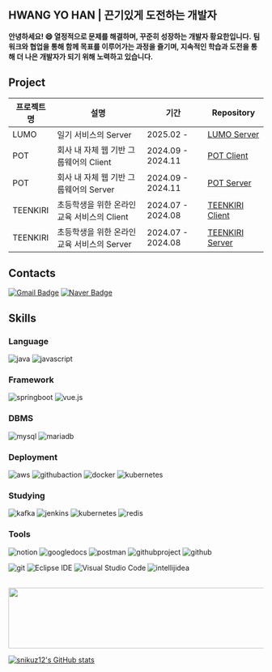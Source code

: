 ## HWANG YO HAN | 끈기있게 도전하는 개발자
**안녕하세요! 😄 열정적으로 문제를 해결하며, 꾸준히 성장하는 개발자 황요한입니다.**
**팀워크와 협업을 통해 함께 목표를 이루어가는 과정을 즐기며, 지속적인 학습과 도전을 통해 더 나은 개발자가 되기 위해 노력하고 있습니다.**


## Project
| 프로젝트명| 설명 | 기간 | Repository |
|------------------------|-------------------------------------------------------|----------------------|--------------------------------------------------------------------------------------|
| LUMO       | 일기 서비스의 Server                      | 2025.02 -             | [LUMO Server](https://github.com/snikuz12/LUMO_BE.git)                  |
| POT        | 회사 내 자체 웹 기반 그룹웨어의 Client        | 2024.09 - 2024.11     | [POT Client](https://github.com/snikuz12/POT_fe.git)                  |
| POT        | 회사 내 자체 웹 기반 그룹웨어의 Server        | 2024.09 - 2024.11     | [POT Server](https://github.com/snikuz12/POT_be.git)                   |
| TEENKIRI   | 초등학생을 위한 온라인 교육 서비스의 Client     | 2024.07 - 2024.08     | [TEENKIRI Client](https://github.com/snikuz12/TEENKIRI_FRONT.git)                 | 
| TEENKIRI   | 초등학생을 위한 온라인 교육 서비스의 Server     | 2024.07 - 2024.08     | [TEENKIRI Server](https://github.com/snikuz12/TEENKIRI_BACKEND.git)                  |

## Contacts
[![Gmail Badge](https://img.shields.io/badge/Gmail-d14836?style=flat-square&logo=Gmail&logoColor=white&link=mailto:yohanhwang10@gmail.com)](mailto:yohanhwang10@gmail.com)
[![Naver Badge](https://img.shields.io/badge/Naver-03C75A?style=flat-square&logo=Naver&logoColor=white&link=mailto:snikuz12@naver.com)](mailto:snikuz12@naver.com)


## Skills

### Language
![java](https://img.shields.io/badge/java-007396?style=for-the-badge&logo=java&logoColor=white)
![javascript](https://img.shields.io/badge/javascript-F7DF1E?style=for-the-badge&logo=javascript&logoColor=black)


### Framework
![springboot](https://img.shields.io/badge/springboot-6DB33F?style=for-the-badge&logo=springboot&logoColor=white)
![vue.js](https://img.shields.io/badge/vue.js-4FC08D?style=for-the-badge&logo=vue.js&logoColor=white)


### DBMS
![mysql](https://img.shields.io/badge/mysql-4479A1?style=for-the-badge&logo=mysql&logoColor=white)
![mariadb](https://img.shields.io/badge/mariadb-003545?style=for-the-badge&logo=mariadb&logoColor=white)


### Deployment
![aws](https://img.shields.io/badge/aws-232F3E?style=for-the-badge&logo=aws&logoColor=white)
![githubaction](https://img.shields.io/badge/github_action-2088FF?style=for-the-badge&logo=githubactions&logoColor=white)
![docker](https://img.shields.io/badge/docker-2496ED?style=for-the-badge&logo=docker&logoColor=white)
![kubernetes](https://img.shields.io/badge/kubernetes-326CE5?style=for-the-badge&logo=kubernetes&logoColor=white)


### Studying
![kafka](https://img.shields.io/badge/apache_kafka-231F20?style=for-the-badge&logo=apachekafka&logoColor=white)
![jenkins](https://img.shields.io/badge/jenkins-D24939?style=for-the-badge&logo=jenkins&logoColor=white)
![kubernetes](https://img.shields.io/badge/kubernetes-326CE5?style=for-the-badge&logo=kubernetes&logoColor=white)
![redis](https://img.shields.io/badge/redis-DC382D?style=for-the-badge&logo=redis&logoColor=white)

### Tools
![notion](https://img.shields.io/badge/notion-000000?style=for-the-badge&logo=notion&logoColor=white)
![googledocs](https://img.shields.io/badge/google_docs-34B7F1?style=for-the-badge&logo=googledocs&logoColor=white)
![postman](https://img.shields.io/badge/postman-FF6C37?style=for-the-badge&logo=postman&logoColor=white)
![githubproject](https://img.shields.io/badge/github_project-0366D6?style=for-the-badge&logo=github&logoColor=white)
![github](https://img.shields.io/badge/github-181717?style=for-the-badge&logo=github&logoColor=white)

![git](https://img.shields.io/badge/git-F05032?style=for-the-badge&logo=git&logoColor=white)
![Eclipse IDE](https://img.shields.io/badge/Eclipse%20IDE-2C2255.svg?&style=for-the-badge&logo=Eclipse%20IDE&logoColor=white)
![Visual Studio Code](https://img.shields.io/badge/Visual%20Studio%20Code-007ACC.svg?&style=for-the-badge&logo=Visual%20Studio%20Code&logoColor=white)
![intellijidea](https://img.shields.io/badge/intellij%20idea-000000?style=for-the-badge&logo=intellijidea&logoColor=white)
<br>
<br>



<a href="https://www.gitanimals.org/en_US?utm_medium=image&utm_source=snikuz12&utm_content=line">
  <img
    src="https://render.gitanimals.org/lines/snikuz12?pet-id=670157959631002596"
    width="600"
    height="120"
  />
</a>
  
  
  
[![snikuz12's GitHub stats](https://github-readme-stats.vercel.app/api?username=snikuz12&theme=radical)](https://github.com/snikuz12/github-readme-stats)
